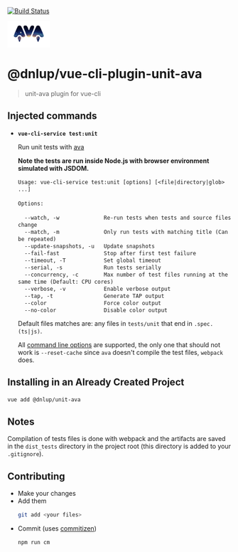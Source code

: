 [![Build Status](https://travis-ci.com/dnlup/vue-cli-plugin-unit-ava.svg?token=zu3SxXGFaq3y1hcTQfC6&branch=master)](https://travis-ci.com/dnlup/vue-cli-plugin-unit-ava)

<img src="ava.png" height=60>

# @dnlup/vue-cli-plugin-unit-ava

> unit-ava plugin for vue-cli

## Injected commands

- **`vue-cli-service test:unit`**

  Run unit tests with [ava](https://github.com/avajs/ava)

  **Note the tests are run inside Node.js with browser environment simulated with JSDOM.**

  ```
  Usage: vue-cli-service test:unit [options] [<file|directory|glob> ...]

  Options:

    --watch, -w              Re-run tests when tests and source files change
    --match, -m              Only run tests with matching title (Can be repeated)
    --update-snapshots, -u   Update snapshots
    --fail-fast              Stop after first test failure
    --timeout, -T            Set global timeout
    --serial, -s             Run tests serially
    --concurrency, -c        Max number of test files running at the same time (Default: CPU cores)
    --verbose, -v            Enable verbose output
    --tap, -t                Generate TAP output
    --color                  Force color output
    --no-color               Disable color output
  ```

  Default files matches are: any files in `tests/unit` that end in `.spec.(ts|js)`.

  All [command line options](https://github.com/avajs/ava/blob/master/docs/05-command-line.md) are supported, the only one that should not work is `--reset-cache` since `ava` doesn't compile the test files, `webpack` does.

## Installing in an Already Created Project

```bash
vue add @dnlup/unit-ava
```

## Notes
Compilation of tests files is done with webpack and the artifacts are saved in the `dist_tests` directory in the project root (this directory is added to your `.gitignore`).

## Contributing

* Make your changes
* Add them
  ```bash
  git add <your files>
  ```
* Commit (uses [commitizen](https://github.com/commitizen/cz-cli))
  ```bash
  npm run cm
  ```
